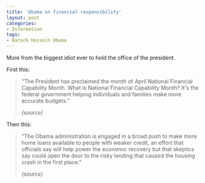 ```yaml
---
title: 'Obama on financial responsibility'
layout: post
categories:
- Information
tags:
- Barack Hussein Obama
---
```


More from the biggest idiot ever to hold the office of the president.

First this:

> "The President has proclaimed the month of April National Financial Capability Month. What is National Financial Capability Month? It's the federal government helping individuals and families make more accurate budgets."
> 
> <cite>(source)</cite>

Then this:

> "The Obama administration is engaged in a broad push to make more home loans available to people with weaker credit, an effort that officials say will help power the economic recovery but that skeptics say could open the door to the risky lending that caused the housing crash in the first place."
> 
> <cite>(source)</cite>